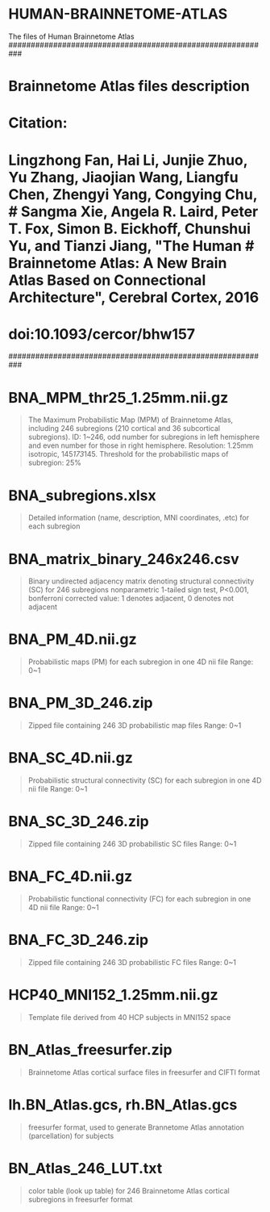 # HUMAN-BRAINNETOME-ATLAS
The files of Human Brainnetome Atlas
###########################################################
# Brainnetome Atlas files description 
# 
# Citation: 
# Lingzhong Fan, Hai Li, Junjie Zhuo, Yu Zhang, Jiaojian Wang, Liangfu Chen, Zhengyi Yang, Congying Chu, # Sangma Xie, Angela R. Laird, Peter T. Fox, Simon B. Eickhoff, Chunshui Yu, and Tianzi Jiang, "The Human # Brainnetome Atlas: A New Brain Atlas Based on Connectional Architecture", Cerebral Cortex, 2016
# doi:10.1093/cercor/bhw157
###########################################################


# BNA_MPM_thr25_1.25mm.nii.gz
> The Maximum Probabilistic Map (MPM) of Brainnetome Atlas, including 246 subregions (210 cortical and 36 subcortical subregions).
> ID: 1~246, odd number for subregions in left hemisphere and even number for those in right hemisphere. 
> Resolution: 1.25mm isotropic, 145*173*145.
> Threshold for the probabilistic maps of subregion: 25%  

# BNA_subregions.xlsx
> Detailed information (name, description, MNI coordinates, .etc) for each subregion

# BNA_matrix_binary_246x246.csv
> Binary undirected adjacency matrix denoting structural connectivity (SC) for 246 subregions
> nonparametric 1-tailed sign test, P<0.001, bonferroni corrected
> value: 1 denotes adjacent, 0 denotes not adjacent

# BNA_PM_4D.nii.gz
> Probabilistic maps (PM) for each subregion in one 4D nii file
> Range: 0~1

# BNA_PM_3D_246.zip
> Zipped file containing 246 3D probabilistic map files
> Range: 0~1

# BNA_SC_4D.nii.gz
> Probabilistic structural connectivity (SC) for each subregion in one 4D nii file
> Range: 0~1

# BNA_SC_3D_246.zip
> Zipped file containing 246 3D probabilistic SC files
> Range: 0~1

# BNA_FC_4D.nii.gz
> Probabilistic functional connectivity (FC) for each subregion in one 4D nii file
> Range: 0~1

# BNA_FC_3D_246.zip
> Zipped file containing 246 3D probabilistic FC files
> Range: 0~1

# HCP40_MNI152_1.25mm.nii.gz
> Template file derived from 40 HCP subjects in MNI152 space

# BN_Atlas_freesurfer.zip
> Brainnetome Atlas cortical surface files in freesurfer and CIFTI format

# lh.BN_Atlas.gcs, rh.BN_Atlas.gcs
> freesurfer format, used to generate Brannetome Atlas annotation (parcellation) for subjects

# BN_Atlas_246_LUT.txt
> color table (look up table) for 246 Brainnetome Atlas cortical subregions in freesurfer format
